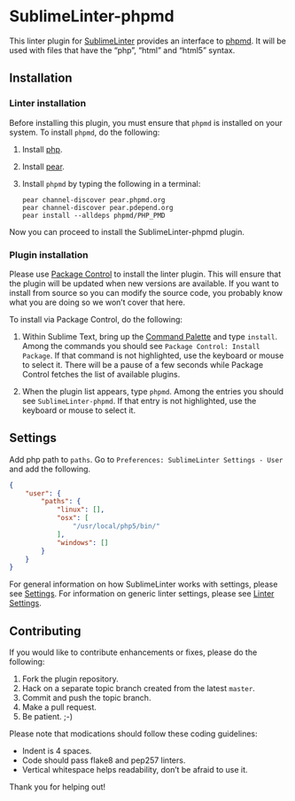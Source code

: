 SublimeLinter-phpmd
=========================

This linter plugin for [SublimeLinter](https://github.com/SublimeLinter/SublimeLinter3) provides an interface to [phpmd](http://phpmd.org/documentation/index.html). It will be used with files that have the “php”, “html” and “html5” syntax.

## Installation

### Linter installation
Before installing this plugin, you must ensure that `phpmd` is installed on your system. To install `phpmd`, do the following:

1. Install [php](http://php.net).

2. Install [pear](http://pear.php.net).

3. Install `phpmd` by typing the following in a terminal:
   ```
   pear channel-discover pear.phpmd.org
   pear channel-discover pear.pdepend.org
   pear install --alldeps phpmd/PHP_PMD
   ```

Now you can proceed to install the SublimeLinter-phpmd plugin.

### Plugin installation
Please use [Package Control](https://sublime.wbond.net/installation) to install the linter plugin. This will ensure that the plugin will be updated when new versions are available. If you want to install from source so you can modify the source code, you probably know what you are doing so we won’t cover that here.

To install via Package Control, do the following:

1. Within Sublime Text, bring up the [Command Palette](http://docs.sublimetext.info/en/sublime-text-3/extensibility/command_palette.html) and type `install`. Among the commands you should see `Package Control: Install Package`. If that command is not highlighted, use the keyboard or mouse to select it. There will be a pause of a few seconds while Package Control fetches the list of available plugins.

1. When the plugin list appears, type `phpmd`. Among the entries you should see `SublimeLinter-phpmd`. If that entry is not highlighted, use the keyboard or mouse to select it.

## Settings

Add php path to `paths`. Go to `Preferences: SublimeLinter Settings - User` and add the following.
```json
{
    "user": {
        "paths": {
            "linux": [],
            "osx": [
                "/usr/local/php5/bin/"
            ],
            "windows": []
        }
    }
}
```
For general information on how SublimeLinter works with settings, please see [Settings](http://sublimelinter.readthedocs.org/en/latest/settings.html). For information on generic linter settings, please see [Linter Settings](http://sublimelinter.readthedocs.org/en/latest/linter_settings.html).

## Contributing
If you would like to contribute enhancements or fixes, please do the following:

1. Fork the plugin repository.
1. Hack on a separate topic branch created from the latest `master`.
1. Commit and push the topic branch.
1. Make a pull request.
1. Be patient.  ;-)

Please note that modications should follow these coding guidelines:

- Indent is 4 spaces.
- Code should pass flake8 and pep257 linters.
- Vertical whitespace helps readability, don’t be afraid to use it.

Thank you for helping out!
